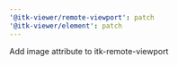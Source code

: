 ```yaml
---
'@itk-viewer/remote-viewport': patch
'@itk-viewer/element': patch
---
```


Add image attribute to itk-remote-viewport
